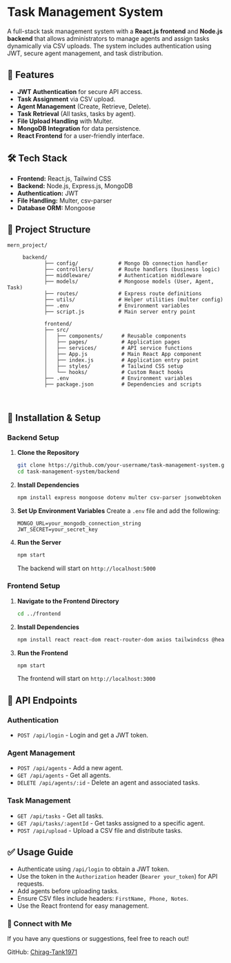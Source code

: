 # Task Management System

A full-stack task management system with a **React.js frontend** and **Node.js backend** that allows administrators to manage agents and assign tasks dynamically via CSV uploads. The system includes authentication using JWT, secure agent management, and task distribution.

## 🚀 Features

- **JWT Authentication** for secure API access.
- **Task Assignment** via CSV upload.
- **Agent Management** (Create, Retrieve, Delete).
- **Task Retrieval** (All tasks, tasks by agent).
- **File Upload Handling** with Multer.
- **MongoDB Integration** for data persistence.
- **React Frontend** for a user-friendly interface.

## 🛠 Tech Stack

- **Frontend:** React.js, Tailwind CSS
- **Backend:** Node.js, Express.js, MongoDB
- **Authentication:** JWT
- **File Handling:** Multer, csv-parser
- **Database ORM:** Mongoose

## 📂 Project Structure

```
mern_project/

     backend/
            ├── config/             # Mongo Db connection handler
            ├── controllers/        # Route handlers (business logic)
            ├── middleware/         # Authentication middleware
            ├── models/             # Mongoose models (User, Agent, Task)
            ├── routes/             # Express route definitions
            ├── utils/              # Helper utilities (multer config)
            ├── .env                # Environment variables
            ├── script.js           # Main server entry point

            frontend/
            ├── src/
            │   ├── components/      # Reusable components
            │   ├── pages/           # Application pages
            │   ├── services/        # API service functions
            │   ├── App.js           # Main React App component
            │   ├── index.js         # Application entry point
            │   ├── styles/          # Tailwind CSS setup
            │   └── hooks/           # Custom React hooks
            ├── .env                 # Environment variables
            ├── package.json         # Dependencies and scripts

            
```

## 🔧 Installation & Setup

### Backend Setup

1. **Clone the Repository**
   ```sh
   git clone https://github.com/your-username/task-management-system.git
   cd task-management-system/backend
   ```

2. **Install Dependencies**
   ```sh
   npm install express mongoose dotenv multer csv-parser jsonwebtoken cors bcryptjs
   ```

3. **Set Up Environment Variables**
   Create a `.env` file and add the following:
   ```env
   MONGO_URL=your_mongodb_connection_string
   JWT_SECRET=your_secret_key
   ```

4. **Run the Server**
   ```sh
   npm start
   ```
   The backend will start on `http://localhost:5000`

### Frontend Setup

1. **Navigate to the Frontend Directory**
   ```sh
   cd ../frontend
   ```

2. **Install Dependencies**
   ```sh
   npm install react react-dom react-router-dom axios tailwindcss @headlessui/react

4. **Run the Frontend**
   ```sh
   npm start
   ```
   The frontend will start on `http://localhost:3000`

## 📌 API Endpoints

### **Authentication**
- `POST /api/login` - Login and get a JWT token.

### **Agent Management**
- `POST /api/agents` - Add a new agent.
- `GET /api/agents` - Get all agents.
- `DELETE /api/agents/:id` - Delete an agent and associated tasks.

### **Task Management**
- `GET /api/tasks` - Get all tasks.
- `GET /api/tasks/:agentId` - Get tasks assigned to a specific agent.
- `POST /api/upload` - Upload a CSV file and distribute tasks.

## ✅ Usage Guide

- Authenticate using `/api/login` to obtain a JWT token.
- Use the token in the `Authorization` header (`Bearer your_token`) for API requests.
- Add agents before uploading tasks.
- Ensure CSV files include headers: `FirstName, Phone, Notes`.
- Use the React frontend for easy management.


### 🔗 Connect with Me

If you have any questions or suggestions, feel free to reach out!

GitHub: [Chirag-Tank1971](https://github.com/Chirag-Tank1971)

